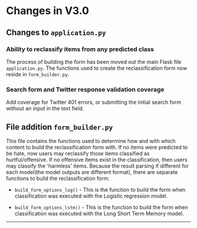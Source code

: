 # Changes in V3.0


## Changes to `application.py`

### Ability to reclassify items from any predicted class

  The process of building the form has been moved out the main Flask file `application.py`. The functions used to create the reclassification form now reside in `form_builder.py`.

### Search form and Twitter response validation coverage

  Add coverage for Twitter 401 errors, or submitting the initial search form without an input in the text field.  

## File addition `form_builder.py`
  This file contains the functions used to determine how and with which content to build the reclassification form with. If no items were predicted to be hate, now users may reclassify those items classified as hurtful/offensive. If no offensive items exist in the classification, then users may classify the 'harmless' items. Because the result parsing if different for each model(the model outputs are different format), there are separate functions to build the reclassification form.

  * `build_form_options_log()` - This is the function to build the form when classification was executed with the Logistic regression model.

  * `build_form_options_lstm()` - This is the function to build the form when classification was executed with the Long Short Term Memory model.




---
